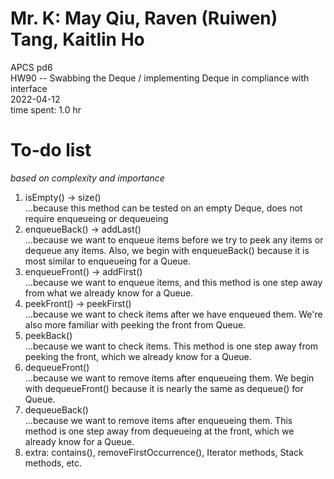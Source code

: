 # Mr. K: May Qiu, Raven (Ruiwen) Tang, Kaitlin Ho
APCS pd6  
HW90 -- Swabbing the Deque / implementing Deque in compliance with interface  
2022-04-12  
time spent: 1.0 hr

# To-do list
*based on complexity and importance*
1) isEmpty() -> size()  
    ...because this method can be tested on an empty Deque, does not require enqueueing or dequeueing
2) enqueueBack() -> addLast()  
    ...because we want to enqueue items before we try to peek any items or dequeue any items. Also, we begin with enqueueBack() because it is most similar to enqueueing for a Queue.
3) enqueueFront() -> addFirst()  
    ...because we want to enqueue items, and this method is one step away from what we already know for a Queue.
4) peekFront() -> peekFirst()  
    ...because we want to check items after we have enqueued them. We're also more familiar with peeking the front from Queue. 
5) peekBack()  
    ...because we want to check items. This method is one step away from peeking the front, which we already know for a Queue.
6) dequeueFront()  
    ...because we want to remove items after enqueueing them. We begin with dequeueFront() because it is nearly the same as dequeue() for Queue.
7) dequeueBack()  
    ...because we want to remove items after enqueueing them. This method is one step away from dequeueing at the front, which we already know for a Queue.
8) extra: contains(), removeFirstOccurrence(), Iterator methods, Stack methods, etc.
